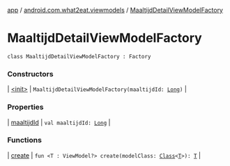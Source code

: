 [app](../../index.md) / [android.com.what2eat.viewmodels](../index.md) / [MaaltijdDetailViewModelFactory](./index.md)

# MaaltijdDetailViewModelFactory

`class MaaltijdDetailViewModelFactory : Factory`

### Constructors

| [&lt;init&gt;](-init-.md) | `MaaltijdDetailViewModelFactory(maaltijdId: `[`Long`](https://kotlinlang.org/api/latest/jvm/stdlib/kotlin/-long/index.html)`)` |

### Properties

| [maaltijdId](maaltijd-id.md) | `val maaltijdId: `[`Long`](https://kotlinlang.org/api/latest/jvm/stdlib/kotlin/-long/index.html) |

### Functions

| [create](create.md) | `fun <T : ViewModel?> create(modelClass: `[`Class`](https://developer.android.com/reference/java/lang/Class.html)`<`[`T`](create.md#T)`>): `[`T`](create.md#T) |

